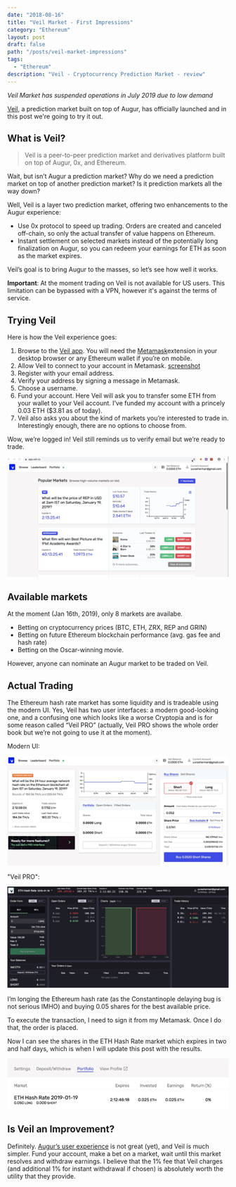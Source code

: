 ```yaml
---
date: "2018-08-16"
title: "Veil Market - First Impressions"
category: "Ethereum"
layout: post
draft: false
path: "/posts/veil-market-impressions"
tags:
  - "Ethereum"
description: "Veil - Cryptocurrency Prediction Market - review"
---
```


_Veil Market has suspended operations in July 2019 due to low demand_

[Veil](https://veil.co/), a prediction market built on top of Augur,  has officially launched and in this post we're going to try it out.

## What is Veil?

> Veil is a peer-to-peer prediction market and derivatives platform built on top of Augur, 0x, and Ethereum.

Wait, but isn’t Augur a prediction market? Why do we need a prediction market on top of another prediction market? Is it prediction markets all the way down?

Well, Veil is a layer two prediction market, offering two enhancements to the Augur experience:
- Use 0x protocol to speed up trading. Orders are created and canceled off-chain, so only the actual transfer of value happens on Ethereum.
- Instant settlement on selected markets instead of the potentially long finalization on Augur, so you can redeem your earnings for ETH as soon as the market expires.

Veil’s goal is to bring Augur to the masses, so let’s see how well it works.

**Important**: At the moment trading on Veil is not available for US users. This limitation can be bypassed with a VPN, however it's against the terms of service.

## Trying Veil

Here is how the Veil experience goes:

1. Browse to the [Veil app](https://app.veil.co). You will need the [Metamask](https://metamask.io)extension in your desktop browser or any Ethereum wallet if you’re on mobile.
2. Allow Veil to connect to your account in Metamask. [screenshot](./metamask_connect.jpg)
3. Register with your email address.
4. Verify your address by signing a message in Metamask.
5. Choose a username.
6. Fund your account. Here Veil will ask you to transfer some ETH from your wallet to your Veil account. I’ve funded my account with a princely 0.03 ETH ($3.81 as of today).
7. Veil also asks you about the kind of markets you’re interested to trade in. Interestingly enough, there are no options to choose from.

Wow, we’re logged in! Veil still reminds us to verify email but we’re ready to trade.

![logged in](./veil_main.jpg)

## Available markets

At the moment (Jan 16th, 2019), only 8 markets are availabe. 
- Betting on cryptocurrency prices (BTC, ETH, ZRX, REP and GRIN)
- Betting on future Ethereum blockchain performance (avg. gas fee and hash rate)
- Betting on the Oscar-winning movie.

However, anyone can nominate an Augur market to be traded on Veil.

## Actual Trading

The Ethereum hash rate market has some liquidity and is tradeable using the modern UI. Yes, Veil has two user interfaces: a modern good-looking one, and a confusing one which looks like a worse Cryptopia and is for some reason called “Veil PRO” (actually, Veil PRO shows the whole order book but we’re not going to use it at the moment).

Modern UI:

![veil market - modern](./veil_market_ui.jpg)

"Veil PRO":

![veil pro](./veil_pro.jpg)


I’m longing the Ethereum hash rate (as the Constantinople delaying bug is not serious IMHO) and buying 0.05 shares for the best available price. 

To execute the transaction, I need to sign it from my Metamask. Once I do that, the order is placed.

Now I can see the shares in the ETH Hash Rate market which expires in two and half days, which is when I will update this post with the results.

![veil portfolio](./veil_portfolio.jpg)

## Is Veil an Improvement?

Definitely. [Augur’s user experience](https://www.augur.net) is not great (yet), and Veil is much simpler. Fund your account, make a bet on a market, wait until this market resolves and withdraw earnings. I believe that the 1% fee that Veil charges (and additional 1% for instant withdrawal if chosen) is absolutely worth the utility that they provide.


